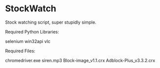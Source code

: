 # StockWatch
Stock watching script, super stupidly simple.

Required Python Libraries:

selenium
win32api
vlc

Required Files:

chromedriver.exe
siren.mp3
Block-image_v1.1.crx
Adblock-Plus_v3.3.2.crx